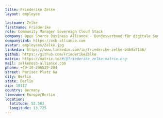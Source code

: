 ```yaml
---
title: Friederike Zelke
layout: employee

lastname: Zelke
firstname: Friederike
role: Community Manager Sovereign Cloud Stack
company: Open Source Business Alliance - Bundesverband für digitale Souveränität e.V.
companylink: https://osb-alliance.com
avatar: employees/Zelke.jpg
linkedin: https://www.linkedin.com/in/friederike-zelke-b4b9a7146/
github: https://github.com/FriederikeZelke
matrix: https://matrix.to/#/@friederike_zelke:matrix.org
mail: zelke@osb-alliance.com
phone: +49-30-206539-204
street: Pariser Platz 6a
city: Berlin
state: Berlin
zip: 10117
country: Germany
timezone: Europe/Berlin
location:
  latitude: 52.563
  longitude: 13.725
---
```

